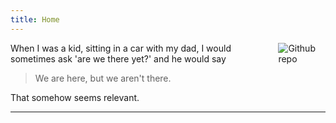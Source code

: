 ```yaml
---
title: Home
---
```


[<img src="https://simpleicons.org/icons/github.svg" style="max-width:15%;min-width:40px;float:right;" alt="Github repo" />](https://github.com/skagitstats)

When I was a kid, sitting in a car with my dad, I would sometimes ask 'are we there yet?' and he would say 

> We are here, but we aren't there. 

That somehow seems relevant. 

---